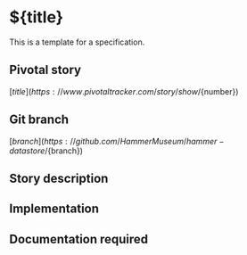 <!-- Generate a new file using -->
<!-- sed -e "s/\${title}/My story/" -e "s/\${number}/156128780/" -e "s/\${branch}/`git_current_branch`/g" spec-template.md | tee "`git_current_branch`.md" -->

# ${title}

This is a template for a specification.

## Pivotal story

[${title}](https://www.pivotaltracker.com/story/show/${number})

## Git branch

[${branch}](https://github.com/HammerMuseum/hammer-datastore/${branch})

## Story description

## Implementation

## Documentation required
